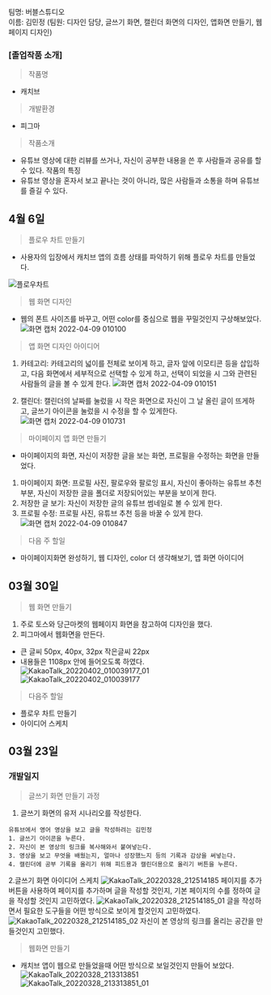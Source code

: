 팀명: 버블스튜디오 <br>
이름: 김민정 (팀원: 디자인 담당, 글쓰기 화면, 캘린더 화면의 디자인, 앱화면 만들기, 웹페이지 디자인)

### [졸업작품 소개]
> 작품명
- 캐치브
> 개발환경
- 피그마
> 작품소개
- 유튜브 영상에 대한 리뷰를 쓰거나, 자신이 공부한 내용을 쓴 후 사람들과 공유를 할 수 있다.
작품의 특징
- 유튜브 영상을 혼자서 보고 끝나는 것이 아니라, 많은 사람들과 소통을 하며 유튜브를 즐길 수 있다.

## 4월 6일
> 플로우 차트 만들기
- 사용자의 입장에서 캐치브 앱의 흐름 상태를 파악하기 위해 플로우 차트를 만들었다.

![플로우차트](https://user-images.githubusercontent.com/79887405/162478873-c7530d1c-397e-43d1-8443-4e3665d39c15.png)

> 웹 화면 디자인
- 웹의 폰트 사이즈를 바꾸고, 어떤 color를 중심으로 웹을 꾸밀것인지 구상해보았다.
![화면 캡처 2022-04-09 010100](https://user-images.githubusercontent.com/79887405/162479529-eaa8d281-853b-463b-9835-7f219dc49ced.png)

> 앱 화면 디자인 아이디어
1. 카테고리: 카테고리의 넓이를 전체로 보이게 하고, 글자 앞에 이모티콘 등을 삽입하고, 다음 화면에서 세부적으로 선택할 수 있게 하고, 선택이 되었을 시 그와 관련된
사람들의 글을 볼 수 있게 한다.
![화면 캡처 2022-04-09 010151](https://user-images.githubusercontent.com/79887405/162480237-78797b13-e446-409c-84c6-44223c1e61f9.png)

2. 캘린더: 캘린더의 날짜를 눌렀을 시 작은 화면으로 자신이 그 날 올린 글이 뜨게하고, 글쓰기 아이콘을 눌렀을 시 수정을 할 수 있게한다.
![화면 캡처 2022-04-09 010731](https://user-images.githubusercontent.com/79887405/162480515-73a06fe7-748d-4bd1-8b04-19c5a6dd25ed.png)

> 마이페이지 앱 화면 만들기
- 마이페이지의 화면, 자신이 저장한 글을 보는 화면, 프로필을 수정하는 화면을 만들었다.
1. 마이페이지 화면: 프로필 사진, 팔로우와 팔로잉 표시, 자신이 좋아하는 유튜브 추천 부분, 자신이 저장한 글을 폴더로 저장되어있는 부분을 보이게 한다.
2. 저장한 글 보기: 자신이 저장한 글의 유튜브 썸네일로 볼 수 있게 한다.
3. 프로필 수정: 프로필 사진, 유튜브 추천 등을 바꿀 수 있게 한다.
![화면 캡처 2022-04-09 010847](https://user-images.githubusercontent.com/79887405/162481242-99073bc3-26e3-4aa8-9d9c-c6d656eb6b46.png)

> 다음 주 할일
- 마이페이지화면 완성하기, 웹 디자인, color 더 생각해보기, 앱 화면 아이디어

## 03월 30일
> 웹 화면 만들기
1. 주로 토스와 당근마켓의 웹페이지 화면을 참고하여 디자인을 했다.
2. 피그마에서 웹화면을 만든다.
- 큰 글씨 50px, 40px, 32px 작은글씨 22px
- 내용들은 1108px 안에 들어오도록 하였다.
![KakaoTalk_20220402_010039177_01](https://user-images.githubusercontent.com/79887405/161300136-b87a5e3c-8add-4420-be9e-3e8342977027.jpg)
![KakaoTalk_20220402_010039177](https://user-images.githubusercontent.com/79887405/161300142-55fc401e-2254-487d-ac7b-857c7144f249.jpg)

>다음주 할일
- 플로우 차트 만들기
- 아이디어 스케치


## 03월 23일
### 개발일지
> 글쓰기 화면 만들기 과정
1. 글쓰기 화면의 유저 시나리오를 작성한다.
```
유튜브에서 영어 영상을 보고 글을 작성하려는 김민정
1. 글쓰기 아이콘을 누른다.
2. 자신이 본 영상의 링크를 복사해와서 붙여넣는다.
3. 영상을 보고 무엇을 배웠는지, 얼마나 성장했느지 등의 기록과 감상을 써넣는다.
4. 캘린더에 공부 기록을 올리기 위해 피드용과 캘린더용으로 올리기 버튼을 누른다.
```
2.글쓰기 화면 아이디어 스케치
![KakaoTalk_20220328_212514185](https://user-images.githubusercontent.com/79887405/160397467-ab1d05bb-422e-4a8c-8e42-e957e484e1a6.jpg)
페이지를 추가버튼을 사용하여 페이지를 추가하며 글을 작성할 것인지, 기본 페이지의 수를 정하여 글을 작성할 것인지 고민하였다.
![KakaoTalk_20220328_212514185_01](https://user-images.githubusercontent.com/79887405/160397476-81880851-80b8-4945-a4b5-135ccd3a3515.jpg)
글을 작성하면서 필요한 도구들을 어떤 방식으로 보이게 할것인지 고민하였다.
![KakaoTalk_20220328_212514185_02](https://user-images.githubusercontent.com/79887405/160397480-62d6f462-0f4b-44f8-a155-38b34ca9df88.jpg)
자신이 본 영상의 링크를 올리는 공간을 만들것인지 고민했다.

> 웹화면 만들기
- 캐치브 앱이 웹으로 만들었을때 어떤 방식으로 보일것인지 만들어 보았다.
 ![KakaoTalk_20220328_213313851](https://user-images.githubusercontent.com/79887405/160398688-fa712cc9-fd23-413c-acc9-c744f27449eb.jpg)
![KakaoTalk_20220328_213313851_01](https://user-images.githubusercontent.com/79887405/160398695-b269e523-145e-4a12-9923-36a3409f3906.jpg)

